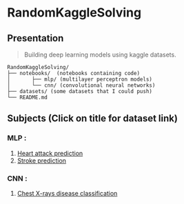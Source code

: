 # RandomKaggleSolving

## Presentation

>Building deep learning models using kaggle datasets.

<pre><code>RandomKaggleSolving/
├── notebooks/  (notebooks containing code)
│   	├── mlp/ (multilayer perceptron models)
│       └── cnn/ (convolutional neural networks)
├── datasets/ (some datasets that I could push)
└── README.md		
</pre></code>

## Subjects (Click on title for dataset link)

### MLP :

1. [Heart attack prediction](https://www.kaggle.com/rashikrahmanpritom/heart-attack-analysis-prediction-dataset)
2. [Stroke prediction](https://www.kaggle.com/fedesoriano/stroke-prediction-dataset)

### CNN :

1. [Chest X-rays disease classification](https://www.kaggle.com/nih-chest-xrays/data)
